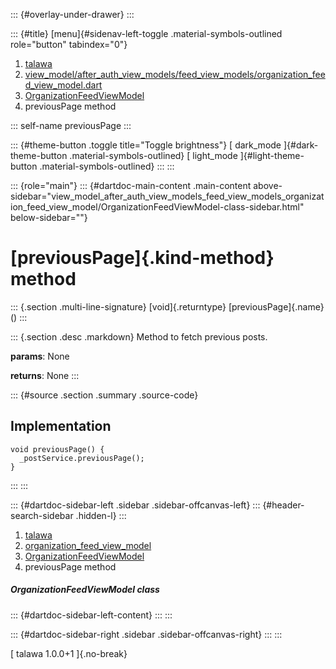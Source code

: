::: {#overlay-under-drawer}
:::

::: {#title}
[menu]{#sidenav-left-toggle .material-symbols-outlined role="button"
tabindex="0"}

1.  [talawa](../../index.html)
2.  [view_model/after_auth_view_models/feed_view_models/organization_feed_view_model.dart](../../view_model_after_auth_view_models_feed_view_models_organization_feed_view_model/)
3.  [OrganizationFeedViewModel](../../view_model_after_auth_view_models_feed_view_models_organization_feed_view_model/OrganizationFeedViewModel-class.html)
4.  previousPage method

::: self-name
previousPage
:::

::: {#theme-button .toggle title="Toggle brightness"}
[ dark_mode ]{#dark-theme-button .material-symbols-outlined} [
light_mode ]{#light-theme-button .material-symbols-outlined}
:::
:::

::: {role="main"}
::: {#dartdoc-main-content .main-content above-sidebar="view_model_after_auth_view_models_feed_view_models_organization_feed_view_model/OrganizationFeedViewModel-class-sidebar.html" below-sidebar=""}
<div>

# [previousPage]{.kind-method} method

</div>

::: {.section .multi-line-signature}
[void]{.returntype} [previousPage]{.name}()
:::

::: {.section .desc .markdown}
Method to fetch previous posts.

**params**: None

**returns**: None
:::

::: {#source .section .summary .source-code}
## Implementation

``` language-dart
void previousPage() {
  _postService.previousPage();
}
```
:::
:::

::: {#dartdoc-sidebar-left .sidebar .sidebar-offcanvas-left}
::: {#header-search-sidebar .hidden-l}
:::

1.  [talawa](../../index.html)
2.  [organization_feed_view_model](../../view_model_after_auth_view_models_feed_view_models_organization_feed_view_model/)
3.  [OrganizationFeedViewModel](../../view_model_after_auth_view_models_feed_view_models_organization_feed_view_model/OrganizationFeedViewModel-class.html)
4.  previousPage method

##### OrganizationFeedViewModel class

::: {#dartdoc-sidebar-left-content}
:::
:::

::: {#dartdoc-sidebar-right .sidebar .sidebar-offcanvas-right}
:::
:::

[ talawa 1.0.0+1 ]{.no-break}
